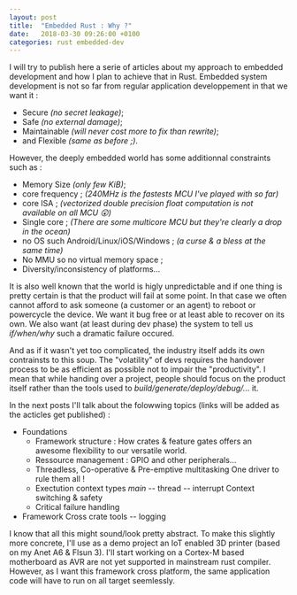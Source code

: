 ```yaml
---
layout: post
title:  "Embedded Rust : Why ?"
date:   2018-03-30 09:26:00 +0100
categories: rust embedded-dev
---
```

I will try to publish here a serie of articles about my approach to embedded development and how I plan to achieve that in Rust.
Embedded system development is not so far from regular application developpement in that we want it :
- Secure *(no secret leakage)*;
- Safe *(no external damage)*;
- Maintainable *(will never cost more to fix than rewrite)*;
- and Flexible *(same as before ;)*.

However, the deeply embedded world has some additionnal constraints such as :
- Memory Size *(only few KiB)*;
- core frequency ; *(240MHz is the fastests MCU I've played with so far)* 
- core ISA ; *(vectorized double precision float computation is not available on all MCU 😲)*
- Single core ; *(There are some multicore MCU but they're clearly a drop in the ocean)*
- no OS such Android/Linux/iOS/Windows ; *(a curse & a bless at the same time)*
- No MMU so no virtual memory space ;
- Diversity/inconsistency of platforms...

It is also well known that the world is higly unpredictable and if one thing is pretty certain is
that the product will fail at some point. In that case we often cannot afford  to ask someone (a
customer or an agent) to reboot or powercycle the device. We want it bug free or at least able to
recover on its own. We also want (at least during dev phase) the system to tell us *if/when/why*
such a dramatic failure occured.

And as if it wasn't yet too complicated, the industry itself adds its own contrainsts to this soup.
The "volatility" of devs requires the handover process to be as efficient as possible not to impair
the "productivity". I mean that while handing over a project, people should focus on the product
itself rather than the tools used to *build/generate/deploy/debug/...* it.

In the next posts I'll talk about the folowwing topics (links will be added as the acticles get
published) :

- Foundations
  - Framework structure :
    How crates & feature gates offers an awesome flexibility to our versatile world.
  - Ressource management : 
    GPIO and other peripherals...
  - Threadless, Co-operative & Pre-emptive multitasking
    One driver to rule them all !
  - Exectution context types
    *main* -- thread -- interrupt
    Context switching & safety
  - Critical failure handling
- Framework
  Cross crate tools -- logging

I know that all this might sound/look pretty abstract. To make this slightly more concrete, I'll
use as a demo project an IoT enabled 3D printer (based on my Anet A6 & Flsun 3). I'll start working
on a Cortex-M based motherboard as AVR are not yet supported in mainstream rust compiler. However,
as I want this framework cross platform, the same application code will have to run on all target
seemlessly.


